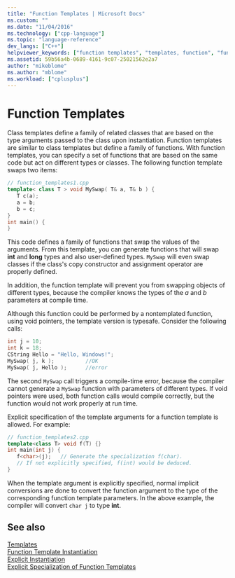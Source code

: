 ```yaml
---
title: "Function Templates | Microsoft Docs"
ms.custom: ""
ms.date: "11/04/2016"
ms.technology: ["cpp-language"]
ms.topic: "language-reference"
dev_langs: ["C++"]
helpviewer_keywords: ["function templates", "templates, function", "function templates, about function templates"]
ms.assetid: 59b56a4b-0689-4161-9c07-25021562e2a7
author: "mikeblome"
ms.author: "mblome"
ms.workload: ["cplusplus"]
---
```

# Function Templates
Class templates define a family of related classes that are based on the type arguments passed to the class upon instantiation. Function templates are similar to class templates but define a family of functions. With function templates, you can specify a set of functions that are based on the same code but act on different types or classes. The following function template swaps two items:  
  
```cpp
// function_templates1.cpp  
template< class T > void MySwap( T& a, T& b ) {  
   T c(a);   
   a = b;   
   b = c;  
}  
int main() {  
}  
```  
  
 This code defines a family of functions that swap the values of the arguments. From this template, you can generate functions that will swap **int** and **long** types and also user-defined types. `MySwap` will even swap classes if the class's copy constructor and assignment operator are properly defined.  
  
 In addition, the function template will prevent you from swapping objects of different types, because the compiler knows the types of the *a* and *b* parameters at compile time.  
  
 Although this function could be performed by a nontemplated function, using void pointers, the template version is typesafe. Consider the following calls:  
  
```cpp
int j = 10;  
int k = 18;  
CString Hello = "Hello, Windows!";  
MySwap( j, k );          //OK  
MySwap( j, Hello );      //error  
```  
  
 The second `MySwap` call triggers a compile-time error, because the compiler cannot generate a `MySwap` function with parameters of different types. If void pointers were used, both function calls would compile correctly, but the function would not work properly at run time.  
  
 Explicit specification of the template arguments for a function template is allowed. For example:  
  
```cpp
// function_templates2.cpp  
template<class T> void f(T) {}  
int main(int j) {  
   f<char>(j);   // Generate the specialization f(char).  
   // If not explicitly specified, f(int) would be deduced.  
}  
```  
  
 When the template argument is explicitly specified, normal implicit conversions are done to convert the function argument to the type of the corresponding function template parameters. In the above example, the compiler will convert `char j` to type **int**.  
  
## See also  
 [Templates](../cpp/templates-cpp.md)   
 [Function Template Instantiation](../cpp/function-template-instantiation.md)   
 [Explicit Instantiation](../cpp/explicit-instantiation.md)   
 [Explicit Specialization of Function Templates](../cpp/explicit-specialization-of-function-templates.md)